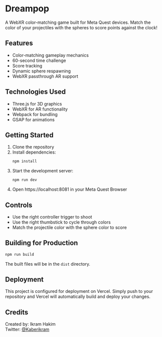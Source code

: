 # Dreampop

A WebXR color-matching game built for Meta Quest devices. Match the color of your projectiles with the spheres to score points against the clock!

## Features

- Color-matching gameplay mechanics
- 60-second time challenge
- Score tracking
- Dynamic sphere respawning
- WebXR passthrough AR support

## Technologies Used

- Three.js for 3D graphics
- WebXR for AR functionality
- Webpack for bundling
- GSAP for animations

## Getting Started

1. Clone the repository
2. Install dependencies:
   ```bash
   npm install
   ```
3. Start the development server:
   ```bash
   npm run dev
   ```
4. Open https://localhost:8081 in your Meta Quest Browser

## Controls

- Use the right controller trigger to shoot
- Use the right thumbstick to cycle through colors
- Match the projectile color with the sphere color to score

## Building for Production

```bash
npm run build
```

The built files will be in the `dist` directory.

## Deployment

This project is configured for deployment on Vercel. Simply push to your repository and Vercel will automatically build and deploy your changes.

## Credits

Created by: Ikram Hakim  
Twitter: [@Kaberikram](https://x.com/Kaberikram)
